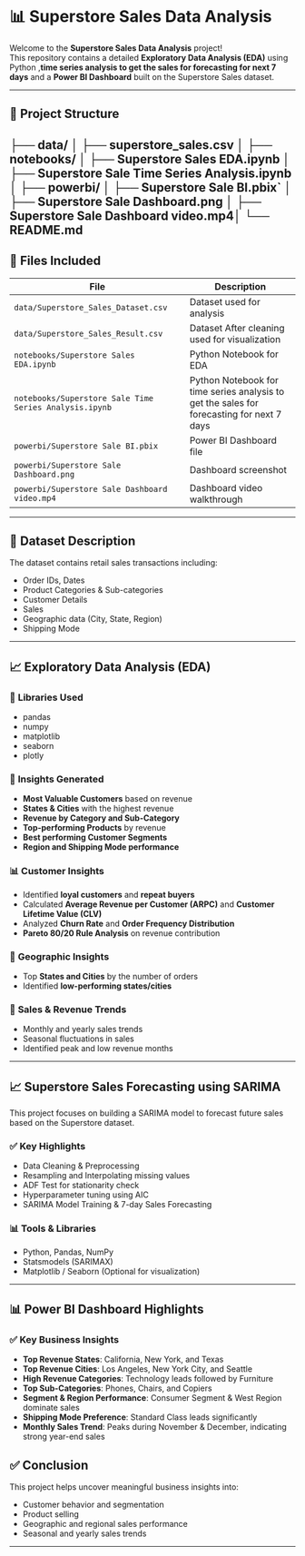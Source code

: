 # 📊 Superstore Sales Data Analysis

Welcome to the **Superstore Sales Data Analysis** project!  
This repository contains a detailed **Exploratory Data Analysis (EDA)** using Python ,**time series analysis to get the sales for forecasting for next 7 days** and a **Power BI Dashboard** built on the Superstore Sales dataset.

---

## 📂 Project Structure
├── data/ │ ├── superstore_sales.csv │ ├── notebooks/ │ ├── Superstore Sales EDA.ipynb │ ├── Superstore Sale Time Series Analysis.ipynb │ ├── powerbi/ │ ├── Superstore Sale BI.pbix` │ ├── Superstore Sale Dashboard.png │ ├── Superstore Sale Dashboard video.mp4│ └── README.md
---

## 📁 Files Included

| File | Description |
|-----|-------------|
| `data/Superstore_Sales_Dataset.csv` | Dataset used for analysis |
| `data/Superstore_Sales_Result.csv` | Dataset After cleaning used for visualization |
| `notebooks/Superstore Sales EDA.ipynb` | Python Notebook for EDA |
| `notebooks/Superstore Sale Time Series Analysis.ipynb` | Python Notebook for time series analysis to get the sales for forecasting for next 7 days |
| `powerbi/Superstore Sale BI.pbix` | Power BI Dashboard file |
| `powerbi/Superstore Sale Dashboard.png` | Dashboard screenshot |
| `powerbi/Superstore Sale Dashboard video.mp4` | Dashboard video walkthrough |

---

## 📌 Dataset Description
The dataset contains retail sales transactions including:
- Order IDs, Dates
- Product Categories & Sub-categories
- Customer Details
- Sales
- Geographic data (City, State, Region)
- Shipping Mode

---

## 📈 Exploratory Data Analysis (EDA)

### 🔧 **Libraries Used**
- pandas
- numpy
- matplotlib
- seaborn
- plotly

### 📝 **Insights Generated**
- **Most Valuable Customers** based on revenue
- **States & Cities** with the highest revenue
- **Revenue by Category and Sub-Category**
- **Top-performing Products** by revenue
- **Best performing Customer Segments**
- **Region and Shipping Mode performance**

### 📊 **Customer Insights**
- Identified **loyal customers** and **repeat buyers**
- Calculated **Average Revenue per Customer (ARPC)** and **Customer Lifetime Value (CLV)**
- Analyzed **Churn Rate** and **Order Frequency Distribution**
- **Pareto 80/20 Rule Analysis** on revenue contribution

### 📍 **Geographic Insights**
- Top **States and Cities** by the number of orders
- Identified **low-performing states/cities**

### 📅 **Sales & Revenue Trends**
- Monthly and yearly sales trends
- Seasonal fluctuations in sales
- Identified peak and low revenue months

---
## 📈 Superstore Sales Forecasting using SARIMA

This project focuses on building a SARIMA model to forecast future sales based on the Superstore dataset.

### ✅ **Key Highlights**
- Data Cleaning & Preprocessing
- Resampling and Interpolating missing values
- ADF Test for stationarity check
- Hyperparameter tuning using AIC
- SARIMA Model Training & 7-day Sales Forecasting

### 📊 **Tools & Libraries**
- Python, Pandas, NumPy
- Statsmodels (SARIMAX)
- Matplotlib / Seaborn (Optional for visualization)

---

## 📊 Power BI Dashboard Highlights

### ✅ **Key Business Insights**

- **Top Revenue States**: California, New York, and Texas
- **Top Revenue Cities**: Los Angeles, New York City, and Seattle
- **High Revenue Categories**: Technology leads followed by Furniture
- **Top Sub-Categories**: Phones, Chairs, and Copiers
- **Segment & Region Performance**: Consumer Segment & West Region dominate sales
- **Shipping Mode Preference**: Standard Class leads significantly
- **Monthly Sales Trend**: Peaks during November & December, indicating strong year-end sales



## ✅ Conclusion
This project helps uncover meaningful business insights into:
- Customer behavior and segmentation
- Product selling
- Geographic and regional sales performance
- Seasonal and yearly sales trends

---


